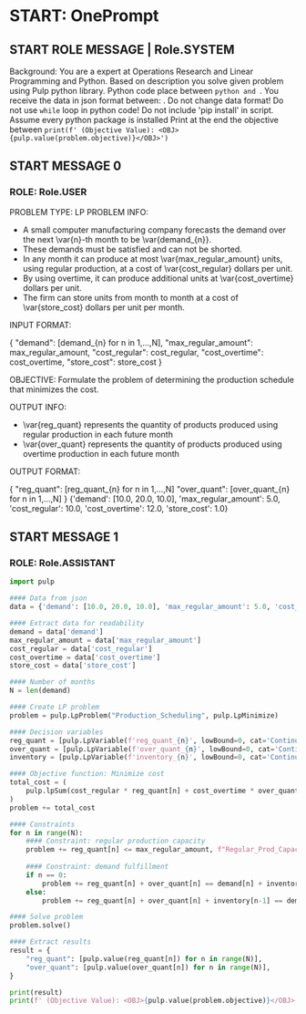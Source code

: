 # START: OnePrompt 
## START ROLE MESSAGE | Role.SYSTEM 
Background: You are a expert at Operations Research and Linear Programming and Python. Based on description you solve given problem using Pulp python library. Python code place between ```python and ```. You receive the data in json format between: <DATA></DATA>. Do not change data format! Do not use `while` loop in python code! Do not include 'pip install' in script. Assume every python package is installed Print at the end the objective between <OBJ></OBJ> `print(f' (Objective Value): <OBJ>{pulp.value(problem.objective)}</OBJ>')`  
## START MESSAGE 0 
### ROLE: Role.USER
<DESCRIPTION>
PROBLEM TYPE: LP
PROBLEM INFO:

- A small computer manufacturing company forecasts the demand over the next \var{n}-th month to be \var{demand_{n}}.
- These demands must be satisfied and can not be shorted.
- In any month it can produce at most \var{max_regular_amount} units, using regular production, at a cost of \var{cost_regular} dollars per unit. 
- By using overtime, it can produce additional units at \var{cost_overtime} dollars per unit. 
- The firm can store units from month to month at a cost of \var{store_cost} dollars per unit per month. 

INPUT FORMAT:

{
	"demand": [demand_{n} for n in 1,...,N],
	"max_regular_amount": max_regular_amount,
	"cost_regular": cost_regular,
	"cost_overtime": cost_overtime,
	"store_cost": store_cost
}


OBJECTIVE: Formulate the problem of determining the production schedule that minimizes the cost.

OUTPUT INFO:

- \var{reg_quant} represents the quantity of products produced using regular production in each future month
- \var{over_quant} represents the quantity of products produced using overtime production in each future month

OUTPUT FORMAT:

{
	"reg_quant": [reg_quant_{n} for n in 1,...,N]
	"over_quant": [over_quant_{n} for n in 1,...,N]
}
</DESCRIPTION>
<DATA>
{'demand': [10.0, 20.0, 10.0], 'max_regular_amount': 5.0, 'cost_regular': 10.0, 'cost_overtime': 12.0, 'store_cost': 1.0}</DATA>


## START MESSAGE 1 
### ROLE: Role.ASSISTANT
```python
import pulp

#### Data from json
data = {'demand': [10.0, 20.0, 10.0], 'max_regular_amount': 5.0, 'cost_regular': 10.0, 'cost_overtime': 12.0, 'store_cost': 1.0}

#### Extract data for readability
demand = data['demand']
max_regular_amount = data['max_regular_amount']
cost_regular = data['cost_regular']
cost_overtime = data['cost_overtime']
store_cost = data['store_cost']

#### Number of months
N = len(demand)

#### Create LP problem
problem = pulp.LpProblem("Production_Scheduling", pulp.LpMinimize)

#### Decision variables
reg_quant = [pulp.LpVariable(f'reg_quant_{n}', lowBound=0, cat='Continuous') for n in range(N)]
over_quant = [pulp.LpVariable(f'over_quant_{n}', lowBound=0, cat='Continuous') for n in range(N)]
inventory = [pulp.LpVariable(f'inventory_{n}', lowBound=0, cat='Continuous') for n in range(N)]

#### Objective function: Minimize cost
total_cost = (
    pulp.lpSum(cost_regular * reg_quant[n] + cost_overtime * over_quant[n] + store_cost * inventory[n] for n in range(N))
)
problem += total_cost

#### Constraints
for n in range(N):
    #### Constraint: regular production capacity
    problem += reg_quant[n] <= max_regular_amount, f"Regular_Prod_Capacity_Month_{n}"
    
    #### Constraint: demand fulfillment
    if n == 0:
        problem += reg_quant[n] + over_quant[n] == demand[n] + inventory[n], f"Demand_Fulfillment_Month_{n}"
    else:
        problem += reg_quant[n] + over_quant[n] + inventory[n-1] == demand[n] + inventory[n], f"Demand_Fulfillment_Month_{n}"

#### Solve problem
problem.solve()

#### Extract results
result = {
    "reg_quant": [pulp.value(reg_quant[n]) for n in range(N)],
    "over_quant": [pulp.value(over_quant[n]) for n in range(N)],
}

print(result)
print(f' (Objective Value): <OBJ>{pulp.value(problem.objective)}</OBJ>')
```

